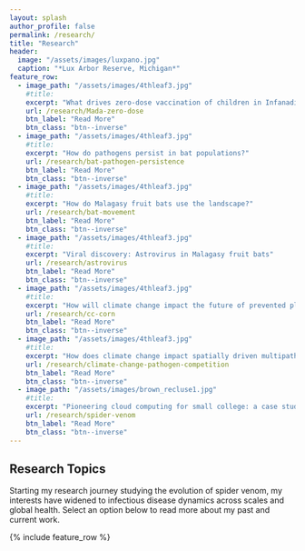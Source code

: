 ```yaml
---
layout: splash
author_profile: false
permalink: /research/
title: "Research"
header:
  image: "/assets/images/luxpano.jpg"
  caption: "*Lux Arbor Reserve, Michigan*"
feature_row:
  - image_path: "/assets/images/4thleaf3.jpg"
    #title: 
    excerpt: "What drives zero-dose vaccination of children in Infanadiana District, Madagascar?"
    url: /research/Mada-zero-dose
    btn_label: "Read More"
    btn_class: "btn--inverse"
  - image_path: "/assets/images/4thleaf3.jpg"
    #title: 
    excerpt: "How do pathogens persist in bat populations?"
    url: /research/bat-pathogen-persistence
    btn_label: "Read More"
    btn_class: "btn--inverse"
  - image_path: "/assets/images/4thleaf3.jpg"
    #title: 
    excerpt: "How do Malagasy fruit bats use the landscape?"
    url: /research/bat-movement
    btn_label: "Read More"
    btn_class: "btn--inverse"
  - image_path: "/assets/images/4thleaf3.jpg"
    #title: 
    excerpt: "Viral discovery: Astrovirus in Malagasy fruit bats"
    url: /research/astrovirus
    btn_label: "Read More"
    btn_class: "btn--inverse"
  - image_path: "/assets/images/4thleaf3.jpg"
    #title: 
    excerpt: "How will climate change impact the future of prevented planting in US corn?"
    url: /research/cc-corn
    btn_label: "Read More"
    btn_class: "btn--inverse"
  - image_path: "/assets/images/4thleaf3.jpg"
    #title: 
    excerpt: "How does climate change impact spatially driven multipathogen competition?"
    url: /research/climate-change-pathogen-competition
    btn_label: "Read More"
    btn_class: "btn--inverse"
  - image_path: "/assets/images/brown_recluse1.jpg"
    #title: 
    excerpt: "Pioneering cloud computing for small college: a case study of spider venom evolution"
    url: /research/spider-venom
    btn_label: "Read More"
    btn_class: "btn--inverse"
---
```


## Research Topics

Starting my research journey studying the evolution of spider venom, my interests have widened to infectious disease dynamics across scales and global health. Select an option below to read more about my past and current work.

{% include feature_row %}

